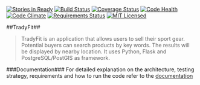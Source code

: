 [![Stories in Ready](https://badge.waffle.io/rosariomgomez/tradyfit.png?label=ready&title=Ready)](https://waffle.io/rosariomgomez/tradyfit)
[![Build Status](https://travis-ci.org/rosariomgomez/tradyfit.svg?branch=master)](https://travis-ci.org/rosariomgomez/tradyfit)
[![Coverage Status](https://coveralls.io/repos/rosariomgomez/tradyfit/badge.svg)](https://coveralls.io/r/rosariomgomez/tradyfit)
[![Code Health](https://landscape.io/github/rosariomgomez/tradyfit/master/landscape.svg?style=flat)](https://landscape.io/github/rosariomgomez/tradyfit/master)
[![Code Climate](https://codeclimate.com/github/rosariomgomez/tradyfit/badges/gpa.svg)](https://codeclimate.com/github/rosariomgomez/tradyfit)
[![Requirements Status](https://requires.io/github/rosariomgomez/tradyfit/requirements.svg?branch=master)](https://requires.io/github/rosariomgomez/tradyfit/requirements/?branch=master)
[![MIT Licensed](http://img.shields.io/badge/license-MIT-blue.svg?style=flat)](https://github.com/rosariomgomez/tradyfit/blob/master/LICENSE.txt)  

##TradyFit##
> TradyFit is an application that allows users to sell their sport gear. Potential buyers can search products by key words. The results will be displayed by nearby location. It uses Python, Flask and PostgreSQL/PostGIS as framework.

###Documentation###
For detailed explanation on the architecture, testing strategy, requirements and how to run the code refer to the [documentation](http://tradyfit.readthedocs.org/en/latest/)

